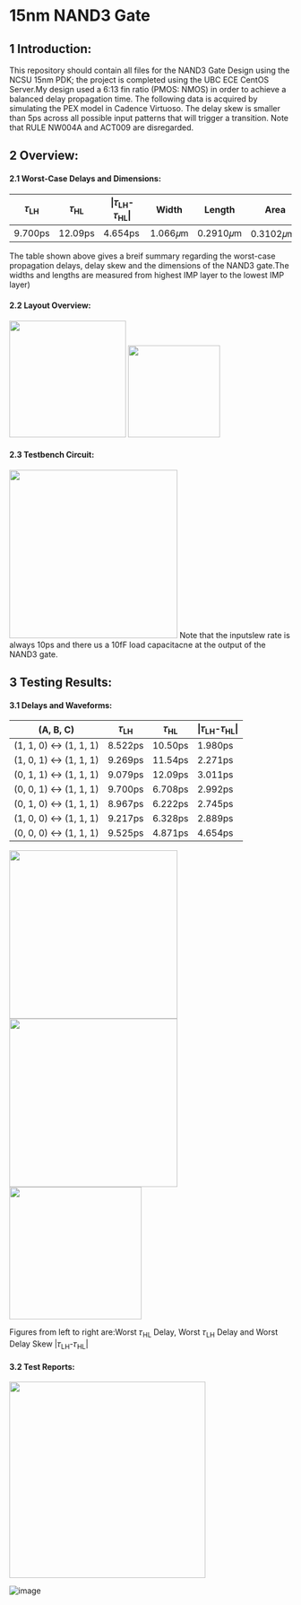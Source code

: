 # 15nm NAND3 Gate
## 1 Introduction:
This repository should contain all files for the NAND3 Gate Design using the NCSU 15nm PDK; the project is completed using the UBC ECE CentOS Server.My design used a 6:13 fin ratio (PMOS: NMOS) in order to achieve a balanced delay propagation time. The following data is acquired by simulating the PEX model in Cadence Virtuoso. The delay skew is smaller than 5ps across all possible input patterns that will trigger a transition. Note that RULE NW004A and ACT009 are disregarded.
## 2 Overview:
#### 2.1 Worst-Case Delays and Dimensions:
| 𝜏<sub>LH</sub> |  𝜏<sub>HL</sub>| \|𝜏<sub>LH</sub>-𝜏<sub>HL</sub>\|  | Width | Length | Area  | Area*(𝜏<sub>HL</sub>+𝜏<sub>LH</sub>)/2 |
| ------------- | ------------- | ------------- | ------------- | ------------- | ------------- | ------------- |
| 9.700ps | 12.09ps  | 4.654ps  | 1.066𝜇m  | 0.2910𝜇m  | 0.3102𝜇m<sup>2</sup>  | 3.34ps𝜇m<sup>2</sup> |

The table shown above gives a breif summary regarding the worst-case propagation delays, delay skew and the dimensions of the NAND3 gate.The widths and lengths are measured from 
highest IMP layer to the lowest IMP layer)
#### 2.2 Layout Overview:
<p float="left">
  <img src="https://user-images.githubusercontent.com/68177491/149273381-8c0b8548-2274-4d5a-9179-5fa3a1a6f4e8.png" width="208" />
  <img src="https://user-images.githubusercontent.com/68177491/149273738-044690bb-7f41-405f-a6b1-063281ce4114.png" width="164" /> 
</p>

#### 2.3 Testbench Circuit:
<img src="https://user-images.githubusercontent.com/68177491/149274236-0fc65264-6cdc-44a2-872d-49bbc40d7bbc.png" width="300" />
Note that the inputslew rate is always 10ps and there us a 10fF load capacitacne at the output of the NAND3 gate.

## 3 Testing Results:
#### 3.1 Delays and Waveforms:
| (A, B, C) |  𝜏<sub>LH</sub>|   𝜏<sub>HL</sub>|  \|𝜏<sub>LH</sub>-𝜏<sub>HL</sub>\| | 
| ------------- | ------------- | ------------- | ------------- | 
|(1, 1, 0) ↔ (1, 1, 1) | 8.522ps | 10.50ps  | 1.980ps | 
|(1, 0, 1) ↔ (1, 1, 1) | 9.269ps | 11.54ps  | 2.271ps |
|(0, 1, 1) ↔ (1, 1, 1) | 9.079ps | 12.09ps  | 3.011ps |
|(0, 0, 1) ↔ (1, 1, 1) |9.700ps  |6.708ps   | 2.992ps |
|(0, 1, 0) ↔ (1, 1, 1) |8.967ps  |6.222ps   | 2.745ps |
|(1, 0, 0) ↔ (1, 1, 1) |9.217ps  |6.328ps   | 2.889ps |
|(0, 0, 0) ↔ (1, 1, 1) |9.525ps  |4.871ps   | 4.654ps |

<p float="left">
<img src="https://user-images.githubusercontent.com/68177491/149276890-7777e145-596b-4ed7-9e3b-dddb531241e6.png" width="300" />
<img src="https://user-images.githubusercontent.com/68177491/149277040-510d4e9f-bd0f-4998-b2df-9dae9aead04a.png" width="300" />
<img src="https://user-images.githubusercontent.com/68177491/149277278-4ccb7393-b973-4aa2-9110-cb6db00c8516.png" width="236" />
</p>
Figures from left to right are:Worst 𝜏<sub>HL</sub> Delay, Worst  𝜏<sub>LH</sub> Delay and Worst  Delay Skew |𝜏<sub>LH</sub>-𝜏<sub>HL</sub>|

#### 3.2 Test Reports:
<img src="https://user-images.githubusercontent.com/68177491/149277853-b5b83108-2e2f-45da-9c4f-8f8a8e43fc11.png" width="350" />

![image](https://user-images.githubusercontent.com/68177491/149278020-13b88f37-6acc-4678-97f1-218c3b2e5517.png)





